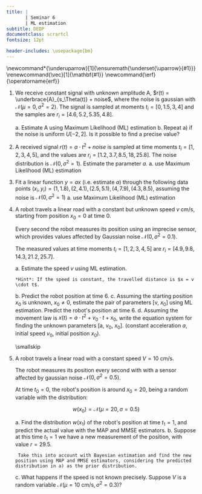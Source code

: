 ```yaml
---
title: | 
       | Seminar 6
       | ML estimation
subtitle: DEDP
documentclass: scrartcl
fontsize: 12pt

header-includes: \usepackage{bm}
---
```


\newcommand*{\underuparrow}[1]{\ensuremath{\underset{\uparrow}{#1}}}
\renewcommand{\vec}[1]{\mathbf{#1}}
\newcommand{\erf}{\operatorname{erf}}


1. We receive constant signal with unknown amplitude A, $r(t) = \underbrace{A}_{s_\Theta(t)} + noise$, 
where the noise is gaussian with $\mathcal{N}(\mu = 0, \sigma^2 = 2)$. 
The signal is sampled at moments $t_i = [0,1.5,3,4]$ and the samples are $r_i = [4.6, 5.2, 5.35, 4.8]$.

    a. Estimate A using Maximum Likelihood (ML) estimation
    b. Repeat a) if the noise is uniform $U[-2, 2]$. Is it possible to find a precise value?

2. A received signal $r(t) = a \cdot t^2 + noise$ is sampled at time moments $t_i = [1,2,3,4,5]$,
 and the values are $r_i = [1.2, 3.7, 8.5, 18, 25.8]$. The noise distribution
 is $\mathcal{N}(0,\sigma^2=1)$. Estimate the parameter $a$.
    a. use Maximum Likelihood (ML) estimation
	
3. Fit a linear function $y = ax$ (i.e. estimate $a$) through the following data points
$(x_i, y_i) = {(1,1.8),(2,4.1),(2.5, 5.1),(4,7.9),(4.3, 8.5)}$,
assuming the noise is $\mathcal{N}(0,\sigma^2=1)$
    a. use Maximum Likelihood (ML) estimation


1. A robot travels a linear road with a constant but unknown speed $v$ cm/s, starting from position $x_0 = 0$ at time 0.

	Every second the robot measures its position using an imprecise sensor, which provides values affected by Gaussian noise $\mathcal{N}(0, \sigma^2=0.1)$.

    The measured values at time moments $t_i = [1,2,3,4,5]$ are $r_i = [4.9, 9.8, 14.3, 21.2, 25.7]$.
   
    a. Estimate the speed $v$ using ML estimation.
	   
	   *Hint*: If the speed is constant, the travelled distance is $x = v \cdot t$.
	
	b. Predict the robot position at time $6$.
	c. Assuming the starting position $x_0$ is unknown, $x_0 \neq 0$, estimate the pair of parameters [v, $x_0$] using ML estimation. Predict the robot's position at time $6$.
	d. Assuming the movement law is $x(t) = a \cdot t^2 + v_0 \cdot t + x_0$, write the equation system for finding the unknown parameters [a, $v_0$, $x_0$]. 
	   (constant acceleration $a$, initial speed $v_0$, initial position $x_0$).

    \smallskip
    

1. A robot travels a linear road with a constant speed $V = 10$ cm/s.
	
	The robot measures its position every second with with a sensor affected by gaussian noise $\mathcal{N}(0,\sigma^2=0.5)$.

	At time $t_0 = 0$, the robot's position is around $x_{0} = 20$, being a random variable with the distribution:
		
	  $$w(x_{0}) = \mathcal{N}(\mu = 20, \sigma = 0.5)$$
	
	a. Find the distribution $w(x_1)$ of the robot's position at time $t_1 = 1$, and predict the actual value with the MAP and MMSE estimators.
	b. Suppose at this time $t_1 = 1$ we have a new measurement of the position, with value $r = 29.5$. 
	
		Take this into account with Bayesian estimation and find the new position using MAP and MMSE estimators, considering the predicted distribution in a) as the prior distribution. 	
		
	c. What happens if the speed is not known precisely. Suppose $V$ is a random variable $\mathcal{N}(\mu = 10 \textrm{ cm/s}, \sigma^2 = 0.3)$?
	
